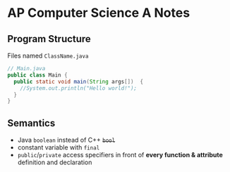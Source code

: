 # AP Computer Science A Notes  
## Program Structure  
Files named `ClassName.java`  
```Java
// Main.java
public class Main {
  public static void main(String args[])  {
    //System.out.println("Hello world!");
  }
}
```
  
## Semantics  
- Java `boolean` instead of C++ ~~`bool`~~
- constant variable with `final`  
- `public`/`private` access specifiers in front of **every function & attribute** definition and declaration  

